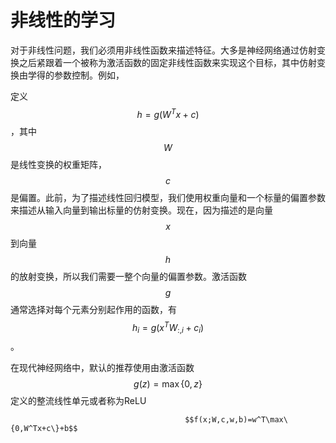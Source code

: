 # 非线性的学习

对于非线性问题，我们必须用非线性函数来描述特征。大多是神经网络通过仿射变换之后紧跟着一个被称为激活函数的固定非线性函数来实现这个目标，其中仿射变换由学得的参数控制。例如，

定义 $$h=g(W^Tx+c)$$ ，其中 $$W$$ 是线性变换的权重矩阵， $$c$$ 是偏置。此前，为了描述线性回归模型，我们使用权重向量和一个标量的偏置参数来描述从输入向量到输出标量的仿射变换。现在，因为描述的是向量 $$x$$ 到向量 $$h$$ 的放射变换，所以我们需要一整个向量的偏置参数。激活函数 $$g$$ 通常选择对每个元素分别起作用的函数，有 $$h_i=g(x^TW_{:,i}+c_i)$$ 。

在现代神经网络中，默认的推荐使用由激活函数 $$g(z) = \max\{0,z\}$$ 定义的整流线性单元或者称为ReLU

                                           $$f(x;W,c,w,b)=w^T\max\{0,W^Tx+c\}+b$$ 


